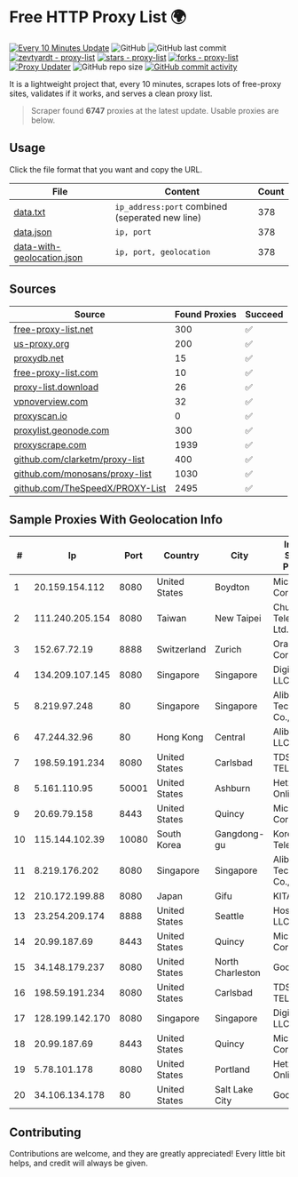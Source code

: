 
# Free HTTP Proxy List 🌍

[![Every 10 Minutes Update](https://github.com/mertguvencli/http-proxy-list/actions/workflows/main.yml/badge.svg?branch=main)](https://github.com/mertguvencli/http-proxy-list/actions/workflows/main.yml)
![GitHub](https://img.shields.io/github/license/mertguvencli/http-proxy-list)
![GitHub last commit](https://img.shields.io/github/last-commit/mertguvencli/http-proxy-list)
[![zevtyardt - proxy-list](https://img.shields.io/static/v1?label=zevtyardt&message=proxy-list&color=blue&logo=github)](https://github.com/zevtyardt/proxy-list "Go to GitHub repo")
[![stars - proxy-list](https://img.shields.io/github/stars/zevtyardt/proxy-list?style=social)](https://github.com/zevtyardt/proxy-list)
[![forks - proxy-list](https://img.shields.io/github/forks/zevtyardt/proxy-list?style=social)](https://github.com/zevtyardt/proxy-list)
[![Proxy Updater](https://github.com/zevtyardt/proxy-list/workflows/Proxy%20Updater/badge.svg)](https://github.com/zevtyardt/proxy-list/actions?query=workflow:"Proxy+Updater")
![GitHub repo size](https://img.shields.io/github/repo-size/zevtyardt/proxy-list)
[![GitHub commit activity](https://img.shields.io/github/commit-activity/m/zevtyardt/proxy-list?logo=commits)](https://github.com/zevtyardt/proxy-list/commits/main)

It is a lightweight project that, every 10 minutes, scrapes lots of free-proxy sites, validates if it works, and serves a clean proxy list.

> Scraper found **6747** proxies at the latest update. Usable proxies are below.

## Usage

Click the file format that you want and copy the URL.

|File|Content|Count|
|----|-------|-----|
|[data.txt](https://raw.githubusercontent.com/mertguvencli/http-proxy-list/main/proxy-list/data.txt)|`ip_address:port` combined (seperated new line)|378|
|[data.json](https://raw.githubusercontent.com/mertguvencli/http-proxy-list/main/proxy-list/data.json)|`ip, port`|378|
|[data-with-geolocation.json](https://raw.githubusercontent.com/mertguvencli/http-proxy-list/main/proxy-list/data-with-geolocation.json)|`ip, port, geolocation`|378|

## Sources

|Source|Found Proxies|Succeed|
|------|-------------|-------|
|[free-proxy-list.net](https://free-proxy-list.net)|300|✅|
|[us-proxy.org](https://www.us-proxy.org)|200|✅|
|[proxydb.net](http://proxydb.net)|15|✅|
|[free-proxy-list.com](https://free-proxy-list.com/?page=&port=&type%5B%5D=http&type%5B%5D=https&up_time=0&search=Search)|10|✅|
|[proxy-list.download](https://www.proxy-list.download/HTTP)|26|✅|
|[vpnoverview.com](https://vpnoverview.com/privacy/anonymous-browsing/free-proxy-servers)|32|✅|
|[proxyscan.io](https://www.proxyscan.io)|0|✅|
|[proxylist.geonode.com](https://proxylist.geonode.com/api/proxy-list?limit=300&page=1&sort_by=lastChecked&sort_type=desc&protocols=http,https)|300|✅|
|[proxyscrape.com](https://api.proxyscrape.com/v2/?request=displayproxies&protocol=http&timeout=10000&country=all&ssl=all&anonymity=all)|1939|✅|
|[github.com/clarketm/proxy-list](https://raw.githubusercontent.com/clarketm/proxy-list/master/proxy-list-raw.txt)|400|✅|
|[github.com/monosans/proxy-list](https://raw.githubusercontent.com/monosans/proxy-list/main/proxies/http.txt)|1030|✅|
|[github.com/TheSpeedX/PROXY-List](https://raw.githubusercontent.com/TheSpeedX/PROXY-List/master/http.txt)|2495|✅|


## Sample Proxies With Geolocation Info

|#|Ip|Port|Country|City|Internet Service Provider|
|-|--|----|-------|----|-------------------------|
|1|20.159.154.112|8080|United States|Boydton|Microsoft Corporation|
|2|111.240.205.154|8080|Taiwan|New Taipei|Chunghwa Telecom Co., Ltd.|
|3|152.67.72.19|8888|Switzerland|Zurich|Oracle Corporation|
|4|134.209.107.145|8080|Singapore|Singapore|DigitalOcean, LLC|
|5|8.219.97.248|80|Singapore|Singapore|Alibaba (US) Technology Co., Ltd.|
|6|47.244.32.96|80|Hong Kong|Central|Alibaba.com LLC|
|7|198.59.191.234|8080|United States|Carlsbad|TDS TELECOM|
|8|5.161.110.95|50001|United States|Ashburn|Hetzner Online GmbH|
|9|20.69.79.158|8443|United States|Quincy|Microsoft Corporation|
|10|115.144.102.39|10080|South Korea|Gangdong-gu|Korea Telecom|
|11|8.219.176.202|8080|Singapore|Singapore|Alibaba (US) Technology Co., Ltd.|
|12|210.172.199.88|8080|Japan|Gifu|KITAGATA|
|13|23.254.209.174|8888|United States|Seattle|Hostwinds LLC.|
|14|20.99.187.69|8443|United States|Quincy|Microsoft Corporation|
|15|34.148.179.237|8080|United States|North Charleston|Google LLC|
|16|198.59.191.234|8080|United States|Carlsbad|TDS TELECOM|
|17|128.199.142.170|8080|Singapore|Singapore|DigitalOcean, LLC|
|18|20.99.187.69|8443|United States|Quincy|Microsoft Corporation|
|19|5.78.101.178|8080|United States|Portland|Hetzner Online GmbH|
|20|34.106.134.178|80|United States|Salt Lake City|Google LLC|



## Contributing

Contributions are welcome, and they are greatly appreciated! Every
little bit helps, and credit will always be given.


